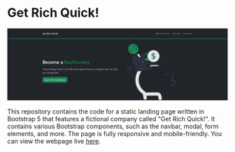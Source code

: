 # Get Rich Quick!

![Get Rich Quick! Cover Photo](image.png)

This repository contains the code for a static landing page written in Bootstrap 5 that features a fictional company called "Get Rich Quick!". It contains various Bootstrap components, such as the navbar, modal, form elements, and more. The page is fully responsive and mobile-friendly. You can view the webpage live <a href="" target="_blank">here</a>.